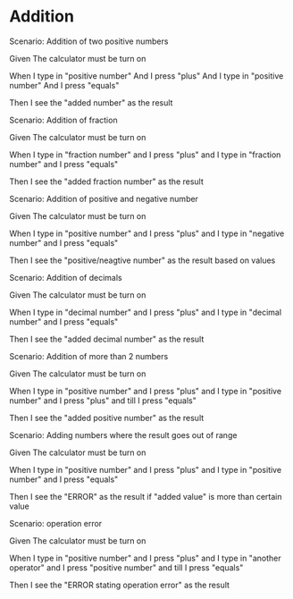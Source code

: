 # Addition

Scenario: Addition of two positive numbers
  
  Given The calculator must be turn on

  When I type in "positive number"
       And I press "plus"
       And I type in "positive number"
       And I press "equals"
  
  Then I see the "added number" as the result

Scenario: Addition of fraction
  
  Given The calculator must be turn on
  
  When I type in "fraction number"
  and I press "plus"
  and I type in "fraction number"
  and I press "equals"
  
  Then I see the "added fraction number" as the result
  
Scenario: Addition of positive and negative number
  
  Given The calculator must be turn on
  
  When I type in "positive number"
  and I press "plus"
  and I type in "negative number"
  and I press "equals"
  
  Then I see the "positive/neagtive number" as 
  the result based on values
  
Scenario: Addition of decimals
  
  Given The calculator must be turn on
  
  When I type in "decimal number"
  and I press "plus"
  and I type in "decimal number"
  and I press "equals"
  
  Then I see the "added decimal number" as the result

Scenario: Addition of more than 2 numbers
  
  Given The calculator must be turn on
  
  When I type in "positive number"
  and I press "plus"
  and I type in "positive number"
  and I press "plus"
  and till I press "equals"
  
  Then I see the "added positive number" as the result

Scenario: Adding numbers where the result goes out of range
  
  Given The calculator must be turn on
  
  When I type in "positive number"
  and I press "plus"
  and I type in "positive number"
  and I press "equals"
  
  Then I see the "ERROR" as the result if "added value" is
  more than certain value
  
Scenario: operation error
  
  Given The calculator must be turn on
  
  When I type in "positive number"
  and I press "plus"
  and I type in "another operator"
  and I press "positive number"
  and till I press "equals"
  
  Then I see the "ERROR stating operation error" as the result
  
